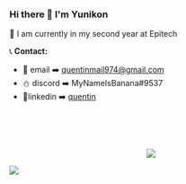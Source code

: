 ### Hi there 👋 I'm Yunikon

🔭 I am currently in my second year at Epitech

📞 **Contact:**
- 📧 email ➡️ quentinmail974@gmail.com
- ⛄ discord ➡️ MyNameIsBanana#9537
- 📱linkedin ➡️ [quentin](https://www.linkedin.com/in/quentinrbt/)

<br><br><br>
<p align="center">
  <img src="https://github-readme-stats.vercel.app/api?username=Masutayunikon">
</p>
<img src="https://github-profile-trophy.vercel.app/?username=Masutayunikon" />

